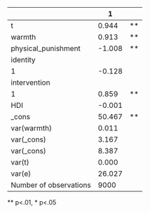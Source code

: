 |                        | 1      |    |
|------------------------|--------|----|
| t                      | 0.944  | ** |
| warmth                 | 0.913  | ** |
| physical_punishment    | -1.008 | ** |
| identity               |        |    |
|   1                    | -0.128 |    |
| intervention           |        |    |
|   1                    | 0.859  | ** |
| HDI                    | -0.001 |    |
| _cons                  | 50.467 | ** |
| var(warmth)            | 0.011  |    |
| var(_cons)             | 3.167  |    |
| var(_cons)             | 8.387  |    |
| var(t)                 | 0.000  |    |
| var(e)                 | 26.027 |    |
| Number of observations | 9000   |    |
** p<.01, * p<.05

